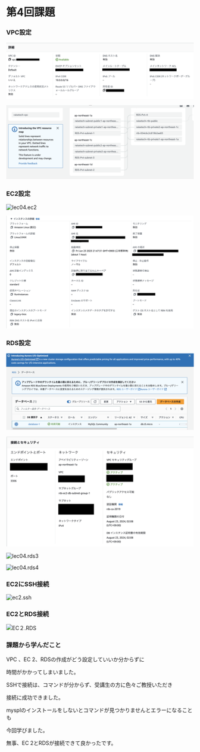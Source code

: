 # 第4回課題

### VPC設定

![lec04.vpc](image2/lec04.vpc.png)

![lec04.vpc2](image2/lec04.vpc2.png)

### EC2設定

![lec04.ec2](image2/lec04.ec2.png)

![lec04.ec22](image2/lec04.ec22.png)

### RDS設定

![lec04.rds](image2/lec04.rds.png)

![lec04.rds2](image2/lec04.rds2.png)

![lec04.rds3](image2/lec04.rds3.png)

![lec04.rds4](image2/lec04.rds4.png)

### EC2にSSH接続

![ec2.ssh](image2/lec04.ec2.ssh.png)

### EC2とRDS接続

![EC２.RDS](image2/lec04.EC2.RDS.png)

### 課題から学んだこと

VPC 、EC 2、RDSの作成がどう設定していいか分からずに

時間がかかってしまいました。

SSHで接続は、コマンドが分からず、受講生の方に色々ご教授いただき

接続に成功できました。

mysplのインストールをしないとコマンドが見つかりませんとエラーになることも

今回学びました。

無事、EC 2とRDSが接続できて良かったです。